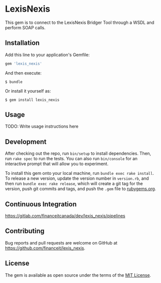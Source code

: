 # LexisNexis

This gem is to connect to the LexisNexis Bridger Tool through a WSDL and perform SOAP calls.

## Installation

Add this line to your application's Gemfile:

```ruby
gem 'lexis_nexis'
```

And then execute:

    $ bundle

Or install it yourself as:

    $ gem install lexis_nexis

## Usage

TODO: Write usage instructions here

## Development

After checking out the repo, run `bin/setup` to install dependencies. Then, run `rake spec` to run the tests. You can also run `bin/console` for an interactive prompt that will allow you to experiment.

To install this gem onto your local machine, run `bundle exec rake install`. To release a new version, update the version number in `version.rb`, and then run `bundle exec rake release`, which will create a git tag for the version, push git commits and tags, and push the `.gem` file to [rubygems.org](https://rubygems.org).

## Continuous Integration

https://gitlab.com/financeitcanada/dev/lexis_nexis/pipelines

## Contributing

Bug reports and pull requests are welcome on GitHub at https://github.com/financeit/lexis_nexis.

## License

The gem is available as open source under the terms of the [MIT License](https://opensource.org/licenses/MIT).
